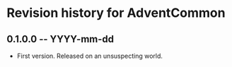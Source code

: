 # Revision history for AdventCommon

## 0.1.0.0  -- YYYY-mm-dd

* First version. Released on an unsuspecting world.
